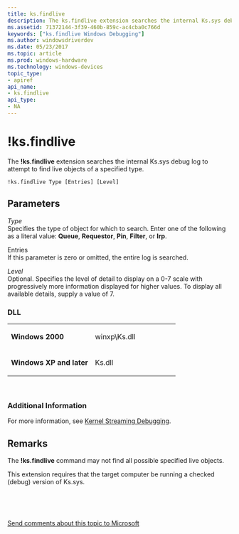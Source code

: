 ```yaml
---
title: ks.findlive
description: The ks.findlive extension searches the internal Ks.sys debug log to attempt to find live objects of a specified type.
ms.assetid: 71372144-3f39-460b-859c-ac4cba0c766d
keywords: ["ks.findlive Windows Debugging"]
ms.author: windowsdriverdev
ms.date: 05/23/2017
ms.topic: article
ms.prod: windows-hardware
ms.technology: windows-devices
topic_type:
- apiref
api_name:
- ks.findlive
api_type:
- NA
---
```


# !ks.findlive


The **!ks.findlive** extension searches the internal Ks.sys debug log to attempt to find live objects of a specified type.

```
!ks.findlive Type [Entries] [Level] 
```

## <span id="Parameters"></span><span id="parameters"></span><span id="PARAMETERS"></span>Parameters


<span id="_______Type______"></span><span id="_______type______"></span><span id="_______TYPE______"></span> *Type*   
Specifies the type of object for which to search. Enter one of the following as a literal value: **Queue**, **Requestor**, **Pin**, **Filter**, or **Irp**.

<span id="Entries"></span><span id="entries"></span><span id="ENTRIES"></span>Entries  
If this parameter is zero or omitted, the entire log is searched.

<span id="_______Level______"></span><span id="_______level______"></span><span id="_______LEVEL______"></span> *Level*   
Optional. Specifies the level of detail to display on a 0-7 scale with progressively more information displayed for higher values. To display all available details, supply a value of 7.

### <span id="DLL"></span><span id="dll"></span>DLL

<table>
<colgroup>
<col width="50%" />
<col width="50%" />
</colgroup>
<tbody>
<tr class="odd">
<td align="left"><p><strong>Windows 2000</strong></p></td>
<td align="left"><p>winxp\Ks.dll</p></td>
</tr>
<tr class="even">
<td align="left"><p><strong>Windows XP and later</strong></p></td>
<td align="left"><p>Ks.dll</p></td>
</tr>
</tbody>
</table>

 

### <span id="Additional_Information"></span><span id="additional_information"></span><span id="ADDITIONAL_INFORMATION"></span>Additional Information

For more information, see [Kernel Streaming Debugging](kernel-streaming-debugging.md).

Remarks
-------

The **!ks.findlive** command may not find all possible specified live objects.

This extension requires that the target computer be running a checked (debug) version of Ks.sys.

 

 

[Send comments about this topic to Microsoft](mailto:wsddocfb@microsoft.com?subject=Documentation%20feedback%20[debugger\debugger]:%20!ks.findlive%20%20RELEASE:%20%285/15/2017%29&body=%0A%0APRIVACY%20STATEMENT%0A%0AWe%20use%20your%20feedback%20to%20improve%20the%20documentation.%20We%20don't%20use%20your%20email%20address%20for%20any%20other%20purpose,%20and%20we'll%20remove%20your%20email%20address%20from%20our%20system%20after%20the%20issue%20that%20you're%20reporting%20is%20fixed.%20While%20we're%20working%20to%20fix%20this%20issue,%20we%20might%20send%20you%20an%20email%20message%20to%20ask%20for%20more%20info.%20Later,%20we%20might%20also%20send%20you%20an%20email%20message%20to%20let%20you%20know%20that%20we've%20addressed%20your%20feedback.%0A%0AFor%20more%20info%20about%20Microsoft's%20privacy%20policy,%20see%20http://privacy.microsoft.com/default.aspx. "Send comments about this topic to Microsoft")





